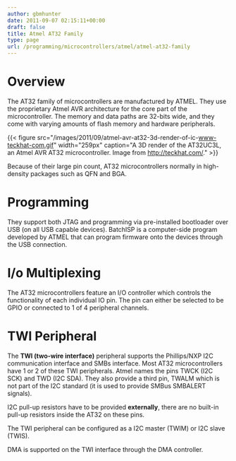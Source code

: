 ```yaml
---
author: gbmhunter
date: 2011-09-07 02:15:11+00:00
draft: false
title: Atmel AT32 Family
type: page
url: /programming/microcontrollers/atmel/atmel-at32-family
---
```


# Overview

The AT32 family of microcontrollers are manufactured by ATMEL. They use the proprietary Atmel AVR architecture for the core part of the microcontroller. The memory and data paths are 32-bits wide, and they come with varying amounts of flash memory and hardware peripherals.

{{< figure src="/images/2011/09/atmel-avr-at32-3d-render-of-ic-www-teckhat-com.gif" width="259px" caption="A 3D render of the AT32UC3L, an Atmel AVR AT32 microcontroller. Image from http://teckhat.com/."  >}}

Because of their large pin count, AT32 microcontrollers normally in high-density packages such as QFN and BGA.

# Programming

They support both JTAG and programming via pre-installed bootloader over USB (on all USB capable devices). BatchISP is a computer-side program developed by ATMEL that can program firmware onto the devices through the USB connection.

# I/o Multiplexing

The AT32 microcontrollers feature an I/O controller which controls the functionality of each individual IO pin. The pin can either be selected to be GPIO or connected to 1 of 4 peripheral channels.

# TWI Peripheral

The **TWI (two-wire interface)** peripheral supports the Phillips/NXP I2C communication interface and SMBs interface. Most AT32 microcontrollers have 1 or 2 of these TWI peripherals. Atmel names the pins TWCK (I2C SCK) and TWD (I2C SDA). They also provide a third pin, TWALM which is not part of the I2C standard (it is used to provide SMBus SMBALERT signals).

I2C pull-up resistors have to be provided **externally**, there are no built-in pull-up resistors inside the AT32 on these pins.

The TWI peripheral can be configured as a I2C master (TWIM) or I2C slave (TWIS).

DMA is supported on the TWI interface through the DMA controller.
